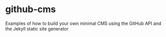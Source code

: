 # github-cms
Examples of how to build your own minimal CMS using the GitHub API and the Jekyll static site generator
